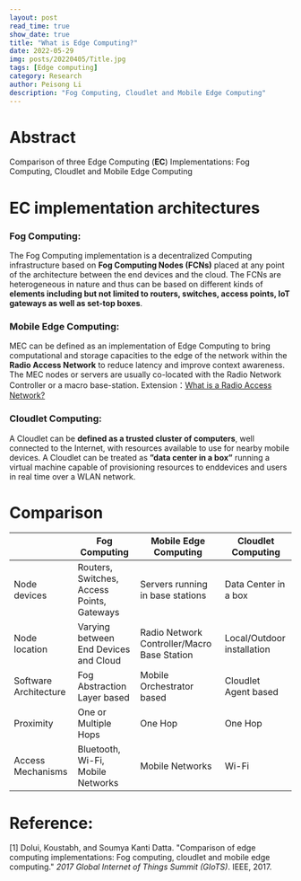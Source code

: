 ```yaml
---
layout: post
read_time: true
show_date: true
title: "What is Edge Computing?"
date: 2022-05-29
img: posts/20220405/Title.jpg
tags: [Edge computing]
category: Research
author: Peisong Li
description: "Fog Computing, Cloudlet and Mobile Edge Computing"
---
```

# Abstract
Comparison of three Edge Computing (**EC**) Implementations: Fog Computing, Cloudlet and Mobile Edge Computing

# EC implementation architectures
### Fog Computing:
The Fog Computing implementation is a decentralized Computing infrastructure based on **Fog Computing Nodes (FCNs)** placed at any point of the architecture between the end devices and the cloud. The FCNs are heterogeneous in nature and thus can be based on different kinds of **elements including but not limited to routers, switches, access points, IoT gateways as well as set-top boxes**.

### Mobile Edge Computing:
MEC can be defined as an implementation of Edge Computing to bring computational and storage capacities to the edge of the network within the **Radio Access Network** to reduce latency and improve context awareness.
The MEC nodes or servers are usually co-located with the Radio Network Controller or a macro base-station.
Extension：[What is a Radio Access Network?](https://en.wikipedia.org/wiki/Radio_access_network)

### Cloudlet Computing:
A Cloudlet can be **defined as a trusted cluster of computers**, well connected to the Internet, with resources available to use for nearby mobile devices. A Cloudlet can be treated as **”data center in a box”** running a virtual machine capable of provisioning resources to enddevices and users in real time over a WLAN network.

# Comparison
| | Fog Computing |  Mobile Edge Computing | Cloudlet Computing
|--|--|--|--
Node devices| Routers, Switches, Access Points, Gateways | Servers running in base stations | Data Center in a box 
Node location | Varying between End Devices and Cloud | Radio Network Controller/Macro Base Station | Local/Outdoor installation
Software Architecture |Fog Abstraction Layer based | Mobile Orchestrator based | Cloudlet Agent based
Proximity |One or Multiple Hops | One Hop | One Hop
Access Mechanisms |Bluetooth, Wi-Fi, Mobile Networks | Mobile Networks | Wi-Fi


# Reference:
[1] Dolui, Koustabh, and Soumya Kanti Datta. "Comparison of edge computing implementations: Fog computing, cloudlet and mobile edge computing." _2017 Global Internet of Things Summit (GIoTS)_. IEEE, 2017.
